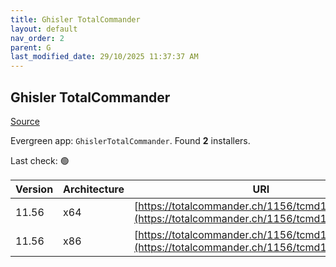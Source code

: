 ```yaml
---
title: Ghisler TotalCommander
layout: default
nav_order: 2
parent: G
last_modified_date: 29/10/2025 11:37:37 AM
---
```


## Ghisler TotalCommander

[Source](https://www.ghisler.com/)

Evergreen app: `GhislerTotalCommander`. Found **2** installers.

Last check: 🟢

| Version | Architecture | URI                                                                                              |
| ------- | ------------ | ------------------------------------------------------------------------------------------------ |
| 11.56   | x64          | [https://totalcommander.ch/1156/tcmd1156x64.exe](https://totalcommander.ch/1156/tcmd1156x64.exe) |
| 11.56   | x86          | [https://totalcommander.ch/1156/tcmd1156x32.exe](https://totalcommander.ch/1156/tcmd1156x32.exe) |
